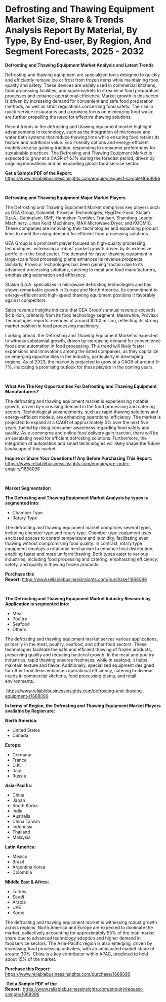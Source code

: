 <p><h1>Defrosting and Thawing Equipment Market Size, Share & Trends Analysis Report By Material, By Type, By End-user, By Region, And Segment Forecasts, 2025 - 2032</h1></p><p><strong>Defrosting and Thawing Equipment Market Analysis and Latest Trends</strong></p>
<p><p>Defrosting and thawing equipment are specialized tools designed to quickly and efficiently remove ice or frost from frozen items while maintaining food quality and safety. These devices are widely used in commercial kitchens, food processing facilities, and supermarkets to streamline food preparation processes and enhance operational efficiency. Market growth in this sector is driven by increasing demand for convenient and safe food preparation methods, as well as strict regulations concerning food safety. The rise in quick-service restaurants and a growing focus on minimizing food waste are further propelling the need for effective thawing solutions.</p><p>Recent trends in the defrosting and thawing equipment market highlight advancements in technology, such as the integration of microwave and water bath systems that reduce thawing time while ensuring food retains its texture and nutritional value. Eco-friendly options and energy-efficient models are also gaining traction, responding to consumer preferences for sustainable practices. The Defrosting and Thawing Equipment Market is expected to grow at a CAGR of 6.1% during the forecast period, driven by ongoing innovations and an expanding global food service sector.</p></p>
<p><strong>Get a Sample PDF of the Report:&nbsp;</strong> <a href="https://www.reliablebusinessinsights.com/enquiry/request-sample/1668096?utm_campaign=2253&utm_medium=2&utm_source=Github&utm_content=ia&utm_term=19042025&utm_id=defrosting-and-thawing-equipment">https://www.reliablebusinessinsights.com/enquiry/request-sample/1668096</a></p>
<p>&nbsp;</p>
<p><strong>Defrosting and Thawing Equipment Major Market Players</strong></p>
<p><p>The Defrosting and Thawing Equipment Market comprises key players such as GEA Group, Columbit, Provisur Technologies, HygiTec-Food, Stalam S.p.A., Cabinplant, RMF, Henneken Tumbler, Traulsen, Shandong Leader Machinery, Jinan Kelid Machinery, MAX Microwave Dryer, and KOOMIC. These companies are innovating their technologies and expanding product lines to meet the rising demand for efficient food processing solutions.</p><p>GEA Group is a prominent player focused on high-quality processing technologies, witnessing a robust market growth driven by its extensive portfolio in the food sector. The demand for faster thawing equipment in large-scale food processing plants enhances its revenue prospects. Similarly, Provisur Technologies has been gaining traction due to its advanced processing solutions, catering to meat and food manufacturers, emphasizing automation and efficiency.</p><p>Stalam S.p.A. specializes in microwave defrosting technologies and has shown remarkable growth in Europe and North America. Its commitment to energy-efficient and high-speed thawing equipment positions it favorably against competitors.</p><p>Sales revenue insights indicate that GEA Group's annual revenue exceeds $4 billion, primarily from its food technology segment. Meanwhile, Provisur Technologies reports revenues of around $200 million, reflecting its strong market position in food processing machinery.</p><p>Looking ahead, the Defrosting and Thawing Equipment Market is expected to witness substantial growth, driven by increasing demand for convenience foods and automation in food processing. This trend will likely foster expansions and innovations among the listed companies, as they capitalize on emerging opportunities in the industry, particularly in developing regions. As of 2023, the market is projected to grow at a CAGR of around 5-7%, indicating a promising outlook for these players in the coming years.</p></p>
<p>&nbsp;</p>
<p><strong>What Are The Key Opportunities For Defrosting and Thawing Equipment Manufacturers?</strong></p>
<p><p>The defrosting and thawing equipment market is experiencing notable growth, driven by increasing demand in the food processing and catering sectors. Technological advancements, such as rapid thawing solutions and energy-efficient models, are enhancing operational efficiency. The market is projected to expand at a CAGR of approximately 5% over the next five years, fueled by rising consumer awareness regarding food safety and quality. As e-commerce and online food delivery gain traction, there will be an escalating need for efficient defrosting solutions. Furthermore, the integration of automation and smart technologies will likely shape the future landscape of this market.</p></p>
<p><strong>Inquire or Share Your Questions If Any Before Purchasing This Report:</strong> <a href="https://www.reliablebusinessinsights.com/enquiry/pre-order-enquiry/1668096?utm_campaign=2253&utm_medium=2&utm_source=Github&utm_content=ia&utm_term=19042025&utm_id=defrosting-and-thawing-equipment">https://www.reliablebusinessinsights.com/enquiry/pre-order-enquiry/1668096</a></p>
<p>&nbsp;</p>
<p><strong>Market Segmentation</strong></p>
<p><strong>The Defrosting and Thawing Equipment Market Analysis by types is segmented into:</strong></p>
<p><ul><li>Chamber Type</li><li>Rotary Type</li></ul></p>
<p><p>The defrosting and thawing equipment market comprises several types, including chamber type and rotary type. Chamber type equipment uses enclosed spaces to control temperature and humidity, facilitating even thawing without compromising food quality. In contrast, rotary type equipment employs a rotational mechanism to enhance heat distribution, enabling faster and more uniform thawing. Both types cater to various industries, including food processing and catering, emphasizing efficiency, safety, and quality in thawing frozen products.</p></p>
<p><strong>Purchase this Report:&nbsp;</strong><a href="https://www.reliablebusinessinsights.com/purchase/1668096?utm_campaign=2253&utm_medium=2&utm_source=Github&utm_content=ia&utm_term=19042025&utm_id=defrosting-and-thawing-equipment">https://www.reliablebusinessinsights.com/purchase/1668096</a></p>
<p>&nbsp;</p>
<p><strong>The Defrosting and Thawing Equipment Market Industry Research by Application is segmented into:</strong></p>
<p><ul><li>Meat</li><li>Poultry</li><li>Seafood</li><li>Others</li></ul></p>
<p><p>The defrosting and thawing equipment market serves various applications, primarily in the meat, poultry, seafood, and other food sectors. These technologies facilitate the safe and efficient thawing of frozen products, preserving quality and reducing bacterial growth. In the meat and poultry industries, rapid thawing ensures freshness, while in seafood, it helps maintain texture and flavor. Additionally, specialized equipment designed for other food items enhances operational efficiency, catering to diverse needs in commercial kitchens, food processing plants, and retail environments.</p></p>
<p><a href="https://www.reliablebusinessinsights.com/defrosting-and-thawing-equipment-r1668096?utm_campaign=2253&utm_medium=2&utm_source=Github&utm_content=ia&utm_term=19042025&utm_id=defrosting-and-thawing-equipment">&nbsp;https://www.reliablebusinessinsights.com/defrosting-and-thawing-equipment-r1668096</a></p>
<p><strong>In terms of Region, the Defrosting and Thawing Equipment Market Players available by Region are:</strong></p>
<p>
    <p> <strong> North America: </strong>
        <ul>
            <li>United States</li>
            <li>Canada</li>
        </ul>
        </p> 
    <p> <strong> Europe: </strong>
        <ul>
            <li>Germany</li>
            <li>France</li>
            <li>U.K.</li>
            <li>Italy</li>
            <li>Russia</li>
        </ul>
        </p> 
    <p> <strong> Asia-Pacific: </strong>
        <ul>
            <li>China</li>
            <li>Japan</li>
            <li>South Korea</li>
            <li>India</li>
            <li>Australia</li>
            <li>China Taiwan</li>
            <li>Indonesia</li>
            <li>Thailand</li>
            <li>Malaysia</li>
        </ul>
        </p> 
    <p> <strong> Latin America: </strong>
        <ul>
            <li>Mexico</li>
            <li>Brazil</li>
            <li>Argentina Korea</li>
            <li>Colombia</li>
        </ul>
        </p> 
    <p> <strong> Middle East & Africa: </strong>
        <ul>
            <li>Turkey</li>
            <li>Saudi</li>
            <li>Arabia</li>
            <li>UAE</li>
            <li>Korea</li>
        </ul>
    </p>
    </p>
<p><p>The defrosting and thawing equipment market is witnessing robust growth across regions. North America and Europe are expected to dominate the market, collectively accounting for approximately 55% of the total market share due to advanced technology adoption and higher demand in foodservice sectors. The Asia-Pacific region is also emerging, driven by increasing food processing activities, with an anticipated market share of around 30%. China is a key contributor within APAC, predicted to hold about 15% of the market.</p></p>
<p><strong>Purchase this Report: </strong><a href="https://www.reliablebusinessinsights.com/purchase/1668096?utm_campaign=2253&utm_medium=2&utm_source=Github&utm_content=ia&utm_term=19042025&utm_id=defrosting-and-thawing-equipment">https://www.reliablebusinessinsights.com/purchase/1668096</a></p>
<p>&nbsp;<strong>Get a Sample PDF of the Report:&nbsp;&nbsp;</strong><a href="https://www.reliablebusinessinsights.com/enquiry/request-sample/1668096?utm_campaign=2253&utm_medium=2&utm_source=Github&utm_content=ia&utm_term=19042025&utm_id=defrosting-and-thawing-equipment">https://www.reliablebusinessinsights.com/enquiry/request-sample/1668096</a></p>
<p><strong></strong></p>
<p><p></p><p></p><p></p></p>